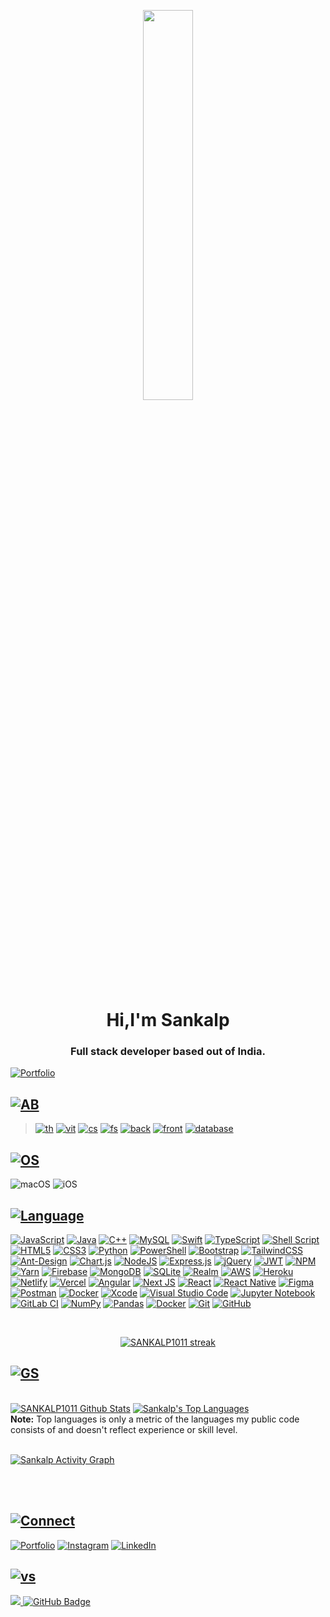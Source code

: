 <p align="center">
<a  href="#"><img width="40%" height="auto" src="https://media1.giphy.com/media/HCkbgKLdLWq3OCV8YM/giphy.gif?cid=ecf05e47q7vv4nswqko1jdyveym7qgwpe56oebzu1bjaymlr&rid=giphy.gif&ct=g" height="80px" /></a>
</p>

<h1 align="center">Hi,I'm Sankalp</h1>
<h3 align="center">Full stack developer based out of India.</h3>

[![Portfolio](https://img.shields.io/badge/Portfolio-%23000000.svg?style=for-the-badge&logo=firefox&logoColor=#FF7139)](https://sankalp10.dev)


## [![AB](https://img.shields.io/badge/About-Me-ff69b4)](#)
   > [![th](https://img.shields.io/badge/Fourth%20-YearStudent-red)](#)
   > [![vit](https://img.shields.io/badge/Vellore%20-Institute%20of%20technology%20-ff69b4)](#)
   > [![cs](https://img.shields.io/badge/Computer-Science%20and%20Engineering%20-blueviolet)](#)
   > [![fs](https://img.shields.io/badge/Full%20Stack-Developer%20-ff69b4)](#)
   > [![back](https://img.shields.io/badge/Backend-Developer-success)](#)
   > [![front](https://img.shields.io/badge/Frontend-Developer%20-blueviolet)](#)
   > [![database](https://img.shields.io/badge/Database-Engineer-success)](#)

## [![OS](https://img.shields.io/badge/Operating-System-blueviolet)](#)
![macOS](https://img.shields.io/badge/mac%20os-000000?style=for-the-badge&logo=macos&logoColor=F0F0F0)
![iOS](https://img.shields.io/badge/iOS-000000?style=for-the-badge&logo=ios&logoColor=white)

## [![Language](https://img.shields.io/badge/Languages-Tools-orange)](#)
  [![JavaScript](https://img.shields.io/badge/javascript-%23323330.svg?style=for-the-badge&logo=javascript&logoColor=%23F7DF1E)](#)
  [![Java](https://img.shields.io/badge/java-%23ED8B00.svg?style=for-the-badge&logo=java&logoColor=white)](#)
  [![C++](https://img.shields.io/badge/c++-%2300599C.svg?style=for-the-badge&logo=c%2B%2B&logoColor=white)](#)
  [![MySQL](https://img.shields.io/badge/mysql-%2300f.svg?style=for-the-badge&logo=mysql&logoColor=white)](#)
  [![Swift](https://img.shields.io/badge/swift-F54A2A?style=for-the-badge&logo=swift&logoColor=white)](#)
  [![TypeScript](https://img.shields.io/badge/typescript-%23007ACC.svg?style=for-the-badge&logo=typescript&logoColor=white)](#)
  [![Shell Script](https://img.shields.io/badge/shell_script-%23121011.svg?style=for-the-badge&logo=gnu-bash&logoColor=white)](#)
  [![HTML5](https://img.shields.io/badge/html5-%23E34F26.svg?style=for-the-badge&logo=html5&logoColor=white)](#)
  [![CSS3](https://img.shields.io/badge/css3-%231572B6.svg?style=for-the-badge&logo=css3&logoColor=white)](#)
  [![Python](https://img.shields.io/badge/python-3670A0?style=for-the-badge&logo=python&logoColor=ffdd54)](#)
  [![PowerShell](https://img.shields.io/badge/PowerShell-%235391FE.svg?style=for-the-badge&logo=powershell&logoColor=white)](#)
  [![Bootstrap](https://img.shields.io/badge/bootstrap-%23563D7C.svg?style=for-the-badge&logo=bootstrap&logoColor=white)](#)
  [![TailwindCSS](https://img.shields.io/badge/tailwindcss-%2338B2AC.svg?style=for-the-badge&logo=tailwind-css&logoColor=white)](#)
  [![Ant-Design](https://img.shields.io/badge/-AntDesign-%230170FE?style=for-the-badge&logo=ant-design&logoColor=white)](#)
  [![Chart.js](https://img.shields.io/badge/chart.js-F5788D.svg?style=for-the-badge&logo=chart.js&logoColor=white)](#)
  [![NodeJS](https://img.shields.io/badge/node.js-6DA55F?style=for-the-badge&logo=node.js&logoColor=white)](#)
  [![Express.js](https://img.shields.io/badge/express.js-%23404d59.svg?style=for-the-badge&logo=express&logoColor=%2361DAFB)](#)
  [![jQuery](https://img.shields.io/badge/jquery-%230769AD.svg?style=for-the-badge&logo=jquery&logoColor=white)](#)
  [![JWT](https://img.shields.io/badge/JWT-black?style=for-the-badge&logo=JSON%20web%20tokens)](#)
  [![NPM](https://img.shields.io/badge/NPM-%23000000.svg?style=for-the-badge&logo=npm&logoColor=white)](#)
  [![Yarn](https://img.shields.io/badge/yarn-%232C8EBB.svg?style=for-the-badge&logo=yarn&logoColor=white)](#)
  [![Firebase](https://img.shields.io/badge/Firebase-039BE5?style=for-the-badge&logo=Firebase&logoColor=white)](#)
  [![MongoDB](https://img.shields.io/badge/MongoDB-%234ea94b.svg?style=for-the-badge&logo=mongodb&logoColor=white)](#)
  [![SQLite](https://img.shields.io/badge/sqlite-%2307405e.svg?style=for-the-badge&logo=sqlite&logoColor=white)](#)
  [![Realm](https://img.shields.io/badge/Realm-39477F?style=for-the-badge&logo=realm&logoColor=white)](#)
  [![AWS](https://img.shields.io/badge/AWS-%23FF9900.svg?style=for-the-badge&logo=amazon-aws&logoColor=white)](#)
  [![Heroku](https://img.shields.io/badge/heroku-%23430098.svg?style=for-the-badge&logo=heroku&logoColor=white)](#)
  [![Netlify](https://img.shields.io/badge/netlify-%23000000.svg?style=for-the-badge&logo=netlify&logoColor=#00C7B7)](#)
  [![Vercel](https://img.shields.io/badge/vercel-%23000000.svg?style=for-the-badge&logo=vercel&logoColor=white)](#)
  [![Angular](https://img.shields.io/badge/angular-%23DD0031.svg?style=for-the-badge&logo=angular&logoColor=white)](#)
  [![Next JS](https://img.shields.io/badge/Next-black?style=for-the-badge&logo=next.js&logoColor=white)](#)
  [![React](https://img.shields.io/badge/react-%2320232a.svg?style=for-the-badge&logo=react&logoColor=%2361DAFB)](#)
  [![React Native](https://img.shields.io/badge/react_native-%2320232a.svg?style=for-the-badge&logo=react&logoColor=%2361DAFB)](#)
  [![Figma](https://img.shields.io/badge/figma-%23F24E1E.svg?style=for-the-badge&logo=figma&logoColor=white)](#)
  [![Postman](https://img.shields.io/badge/Postman-FF6C37?style=for-the-badge&logo=postman&logoColor=white)](#)
  [![Docker](https://img.shields.io/badge/docker-%230db7ed.svg?style=for-the-badge&logo=docker&logoColor=white)](#)
  [![Xcode](https://img.shields.io/badge/Xcode-007ACC?style=for-the-badge&logo=Xcode&logoColor=white)](#)
  [![Visual Studio Code](https://img.shields.io/badge/Visual%20Studio%20Code-0078d7.svg?style=for-the-badge&logo=visual-studio-code&logoColor=white)](#)
  [![Jupyter Notebook](https://img.shields.io/badge/jupyter-%23FA0F00.svg?style=for-the-badge&logo=jupyter&logoColor=white)](#)
  [![GitLab CI](https://img.shields.io/badge/gitlab%20ci-%23181717.svg?style=for-the-badge&logo=gitlab&logoColor=white)](#)
  [![NumPy](https://img.shields.io/badge/numpy-%23013243.svg?style=for-the-badge&logo=numpy&logoColor=white)](#)
  [![Pandas](https://img.shields.io/badge/pandas-%23150458.svg?style=for-the-badge&logo=pandas&logoColor=white)](#)
  [![Docker](https://img.shields.io/badge/docker-%230db7ed.svg?style=for-the-badge&logo=docker&logoColor=white)](#)
  [![Git](https://img.shields.io/badge/git-%23F05033.svg?style=for-the-badge&logo=git&logoColor=white)](#)
  [![GitHub](https://img.shields.io/badge/github-%23121011.svg?style=for-the-badge&logo=github&logoColor=white)](#)





<!-- [![React Badge](https://img.shields.io/badge/-React-61DBFB?style=for-the-badge&labelColor=black&logo=react&logoColor=61DBFB)](#)  [![Javascript Badge](https://img.shields.io/badge/-Javascript-F0DB4F?style=for-the-badge&labelColor=black&logo=javascript&logoColor=F0DB4F)](#) [![Typescript Badge](https://img.shields.io/badge/-Typescript-007acc?style=for-the-badge&labelColor=black&logo=typescript&logoColor=007acc)](#) [![Nodejs Badge](https://img.shields.io/badge/-Nodejs-3C873A?style=for-the-badge&labelColor=black&logo=node.js&logoColor=3C873A)](#) [![GraphQL Badge](https://img.shields.io/badge/-GraphQl-e535ab?style=for-the-badge&labelColor=black&logo=node.js&logoColor=e535ab)](#) -->
<br/>

<p align="center">
    <a href="https://github.com/SANKALP1011/github-readme-streak-stats">
        <img title="🔥 Get streak stats for your profile at git.io/streak-stats" alt="SANKALP1011 streak" src="https://github-readme-streak-stats.herokuapp.com/?user=SANKALP1011&theme=black-ice&hide_border=true&stroke=0000&background=060A0CD0"/>
    </a>
</p>

## [![GS](https://img.shields.io/badge/Github-Stats-blue)](#)

  <br/>
    <a href="https://github.com/SANKALP1011/github-readme-stats"><img alt="SANKALP1011 Github Stats" src="https://github-readme-stats.vercel.app/api?username=SANKALP1011&show_icons=true&count_private=true&theme=outrun&hide_border=true&bg_color=0D1117" /></a>
  <a href="https://github.com/SubhamRaoniar28/github-readme-stats"><img alt="Sankalp's Top Languages" src="https://github-readme-stats.vercel.app/api/top-langs/?username=SANKALP1011&langs_count=8&count_private=true&layout=compact&theme=react&hide_border=true&bg_color=0D1117" /></a>
  <br/>
  <b>Note:</b> Top languages is only a metric of the languages my public code consists of and doesn't reflect experience or skill level.
  
  


<br/>
<br/>

<a href="https://github.com/SANKALP1011/github-readme-activity-graph"><img alt="Sankalp Activity Graph" src="https://activity-graph.herokuapp.com/graph?username=SANKALP1011&bg_color=0D1117&color=5BCDEC&line=5BCDEC&point=FFFFFF&hide_border=true" /></a>

<br/>
<br/>

## [![Connect](https://img.shields.io/badge/Connect-with%20me-ff69b4)](#)
<p align="left">


[![Portfolio](https://img.shields.io/badge/Portfolio-%23000000.svg?style=for-the-badge&logo=firefox&logoColor=#FF7139)](https://sankalp10.dev)
[![Instagram](https://img.shields.io/badge/Instagram-%23E4405F.svg?style=for-the-badge&logo=Instagram&logoColor=white)](https://www.instagram.com/sankalp_.10/)
[![LinkedIn](https://img.shields.io/badge/linkedin-%230077B5.svg?style=for-the-badge&logo=linkedin&logoColor=white)](https://www.linkedin.com/in/sankalp-pandey-688a28223)
</a>

</p>

## [![vs](https://img.shields.io/badge/Views-Followers-blueviolet)](#)
<a href="https://github.com/SANKALP1011/github-profile-views-counter">
    <img src="https://komarev.com/ghpvc/?username=SANKALP1011">
</a>
<a href="https://github.com/SANKALP1011?tab=followers"><img src="https://img.shields.io/github/followers/SANKALP1011?label=Followers&style=social" alt="GitHub Badge"></a>

